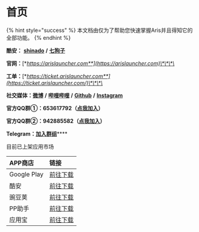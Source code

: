 # 首页

{% hint style="success" %}
本文档由仅为了帮助您快速掌握Aris并且得知它的全部功能。 
{% endhint %}

**酷安：** [**shinado**](coolmarket://u/427673) **/** [**七狗子**](coolmarket://u/520656)

**官网：**[**https://arislauncher.com**](https://arislauncher.com)\*\*\*\*

**工单：**[**https://ticket.arislauncher.com**](https://ticket.arislauncher.com/)\*\*\*\*

**社交媒体：**[**微博**](https://weibo.com/arislauncher) **/** [**哔哩哔哩**](https://space.bilibili.com/12574988) **/** [**Github**](https://github.com/ArisLauncher) **/** [**Instagram**](https://www.instagram.com/arislauncher/)

**官方QQ群①：653617792（**[**点我加入**](https://jq.qq.com/?_wv=1027&k=5PzHEft)**）**

**官方QQ群②：942885582（**[**点我加入**](https://jq.qq.com/?_wv=1027&k=57nC2eo)**）**

**Telegram：**[**加入群组**](https://t.me/ArisLauncher_chat)\*\*\*\*

目前已上架应用市场

| APP商店 | 链接 |
| :--- | :--- |
| Google Play | [前往下载](https://play.google.com/store/apps/details?id=com.ss.aris) |
| 酷安 | [前往下载](https://www.coolapk.com/apk/shinado.indi.piping) |
| 豌豆荚 | [前往下载](https://www.wandoujia.com/apps/7423300) |
| PP助手 | [前往下载](https://wap.pp.cn/app_z5Dgcx5cxNcxe/) |
| 应用宝 | [前往下载](https://a.app.qq.com/o/simple.jsp?pkgname=shinado.indi.piping) |

